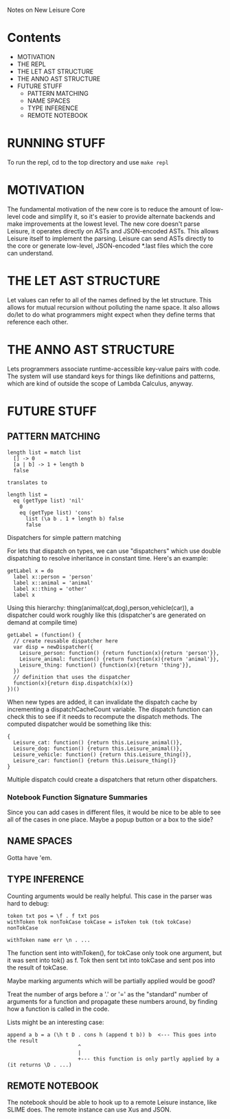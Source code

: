 Notes on New Leisure Core

# Contents

* MOTIVATION
* THE REPL
* THE LET AST STRUCTURE
* THE ANNO AST STRUCTURE
* FUTURE STUFF
   * PATTERN MATCHING
   * NAME SPACES
   * TYPE INFERENCE
   * REMOTE NOTEBOOK


# RUNNING STUFF

To run the repl, cd to the top directory and use `make repl`

# MOTIVATION

The fundamental motivation of the new core is to reduce the amount of low-level code and simplify it, so it's easier to provide alternate backends and make improvements at the lowest level.  The new core doesn't parse Leisure, it operates directly on ASTs and JSON-encoded ASTs.  This allows Leisure itself to implement the parsing.  Leisure can send ASTs directly to the core or generate low-level, JSON-encoded *.last files which the core can understand.

# THE LET AST STRUCTURE

Let values can refer to all of the names defined by the let structure.  This allows for mutual recursion without polluting the name space.  It also allows do/let to do what programmers might expect when they define terms that reference each other.

# THE ANNO AST STRUCTURE

Lets programmers associate runtime-accessible key-value pairs with code.  The system will use standard keys for things like definitions and patterns, which are kind of outside the scope of Lambda Calculus, anyway.

# FUTURE STUFF

## PATTERN MATCHING

```
length list = match list
  [] -> 0
  [a | b] -> 1 + length b
  false

translates to

length list =
  eq (getType list) 'nil'
    0
    eq (getType list) 'cons'
      list (\a b . 1 + length b) false
      false
```

Dispatchers for simple pattern matching

For lets that dispatch on types, we can use "dispatchers" which use double dispatching to resolve inheritance in constant time.  Here's an example:

```
getLabel x = do
  label x::person = 'person'
  label x::animal = 'animal'
  label x::thing = 'other'
  label x
```

Using this hierarchy: thing(animal(cat,dog),person,vehicle(car)), a dispatcher could work roughly like this (dispatcher's are generated on demand at compile time)

```
getLabel = (function() {
  // create reusable dispatcher here
  var disp = newDispatcher({
    Leisure_person: function() {return function(x){return 'person'}},
    Leisure_animal: function() {return function(x){return 'animal'}},
    Leisure_thing: function() {function(x){return 'thing'}},
  })
  // definition that uses the dispatcher
  function(x){return disp.dispatch(x)(x)}
})()
```

When new types are added, it can invalidate the dispatch cache by incrementing a dispatchCacheCount variable.  The dispatch function can check this to see if it needs to recompute the dispatch methods.  The computed dispatcher would be something like this:

```
{
  Leisure_cat: function() {return this.Leisure_animal()},
  Leisure_dog: function() {return this.Leisure_animal()},
  Leisure_vehicle: function() {return this.Leisure_thing()},
  Leisure_car: function() {return this.Leisure_thing()}
}
```

Multiple dispatch could create a dispatchers that return other dispatchers.

### Notebook Function Signature Summaries

Since you can add cases in different files, it would be nice to be able to see all of the cases in one place.  Maybe a popup button or a box to the side?

## NAME SPACES

Gotta have 'em.

## TYPE INFERENCE

Counting arguments would be really helpful.  This case in the parser was hard to debug:

```
token txt pos = \f . f txt pos
withToken tok nonTokCase tokCase = isToken tok (tok tokCase) nonTokCase

withToken name err \n . ...
```

The function sent into withToken(), for tokCase only took one argument, but it was sent into tok() as f.  Tok then sent txt into tokCase and sent pos into the result of tokCase.

Maybe marking arguments which will be partially applied would be good?

Treat the number of args before a '.' or '=' as the "standard" number of arguments for a function and propagate these numbers around, by finding how a function is called in the code.

Lists might be an interesting case:

```
append a b = a (\h t D . cons h (append t b)) b  <--- This goes into the result
                       ^
                       |
                       +--- this function is only partly applied by a (it returns \D . ...)
```

## REMOTE NOTEBOOK

The notebook should be able to hook up to a remote Leisure instance, like SLIME does.  The remote instance can use Xus and JSON.
